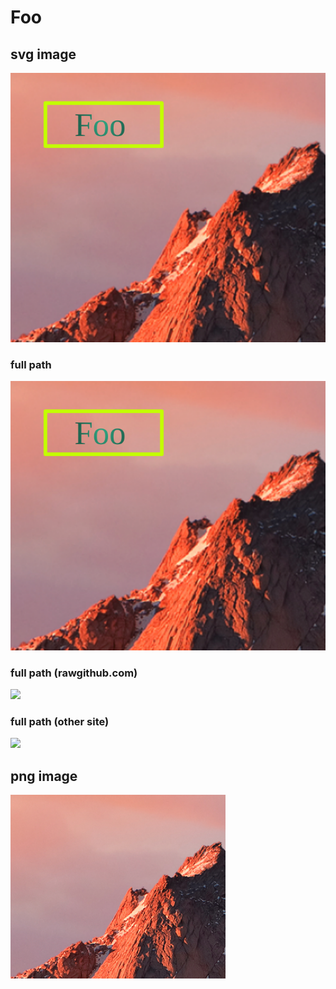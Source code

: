 # Foo

## svg image
![](foo.svg)

### full path 
![](https://github.com/cse-t-kutsuna/svg-in-md-doc/blob/master/docs/foo.svg)

### full path (rawgithub.com)
![](https://rawgithub.com/cse-t-kutsuna/svg-in-md-doc/master/docs/foo.svg)

### full path (other site)
![](http://www.clipartbest.com/cliparts/9cR/gak/9cRgakgce.svg)

## png image
![](foo.png)
